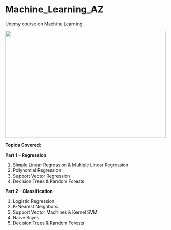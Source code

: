 # Machine_Learning_AZ
Udemy course on Machine Learning
  
<img src = 'https://s3.ap-south-1.amazonaws.com/techleer/207.jpg' lt="Trulli" width="500" height="333"> 

**Topics Covered:**


**Part 1 - Regression**

1) Simple Linear Regression & Multiple Linear Regression
3) Polynomial Regression
4) Support Vector Regression
5) Decision Trees & Random Forests

**Part 2 - Classification**
          
1) Logistic Regression
2) K-Nearest Neighbors
3) Support Vector Machines & Kernel SVM
4) Naive Bayes
5) Decision Trees & Random Forests

